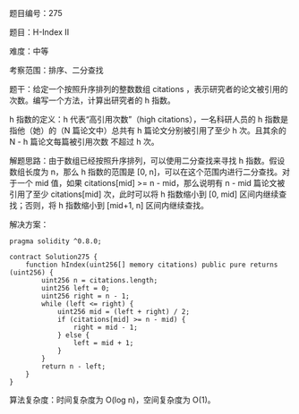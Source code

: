 题目编号：275

题目：H-Index II

难度：中等

考察范围：排序、二分查找

题干：给定一个按照升序排列的整数数组 citations ，表示研究者的论文被引用的次数。编写一个方法，计算出研究者的 h 指数。

h 指数的定义：h 代表“高引用次数”（high citations），一名科研人员的 h 指数是指他（她）的（N 篇论文中）总共有 h 篇论文分别被引用了至少 h 次。且其余的 N - h 篇论文每篇被引用次数 不超过 h 次。

解题思路：由于数组已经按照升序排列，可以使用二分查找来寻找 h 指数。假设数组长度为 n，那么 h 指数的范围是 [0, n]，可以在这个范围内进行二分查找。对于一个 mid 值，如果 citations[mid] >= n - mid，那么说明有 n - mid 篇论文被引用了至少 citations[mid] 次，此时可以将 h 指数缩小到 [0, mid] 区间内继续查找；否则，将 h 指数缩小到 [mid+1, n] 区间内继续查找。

解决方案：

```solidity
pragma solidity ^0.8.0;

contract Solution275 {
    function hIndex(uint256[] memory citations) public pure returns (uint256) {
        uint256 n = citations.length;
        uint256 left = 0;
        uint256 right = n - 1;
        while (left <= right) {
            uint256 mid = (left + right) / 2;
            if (citations[mid] >= n - mid) {
                right = mid - 1;
            } else {
                left = mid + 1;
            }
        }
        return n - left;
    }
}
```

算法复杂度：时间复杂度为 O(log n)，空间复杂度为 O(1)。